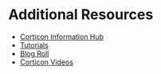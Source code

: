 # Additional Resources

* [Corticon Information Hub](https://docs.progress.com/category/corticon-information-hub)
* [Tutorials](https://www.progress.com/corticon/corticon-learning-center)
* [Blog Roll](https://www.progress.com/blogs/cognitive-services)
* [Corticon Videos](https://docs.progress.com/category/corticon-videos)
